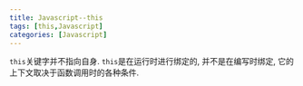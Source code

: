 ```yaml
---
title: Javascript--this
tags: [this,Javascript]
categories: [Javascript]
---
```


`this`关键字并不指向自身. `this`是在运行时进行绑定的, 并不是在编写时绑定, 它的上下文取决于函数调用时的各种条件.
